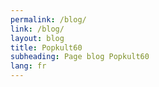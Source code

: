 ```yaml
---
permalink: /blog/
link: /blog/
layout: blog
title: Popkult60
subheading: Page blog Popkult60
lang: fr
---
```

